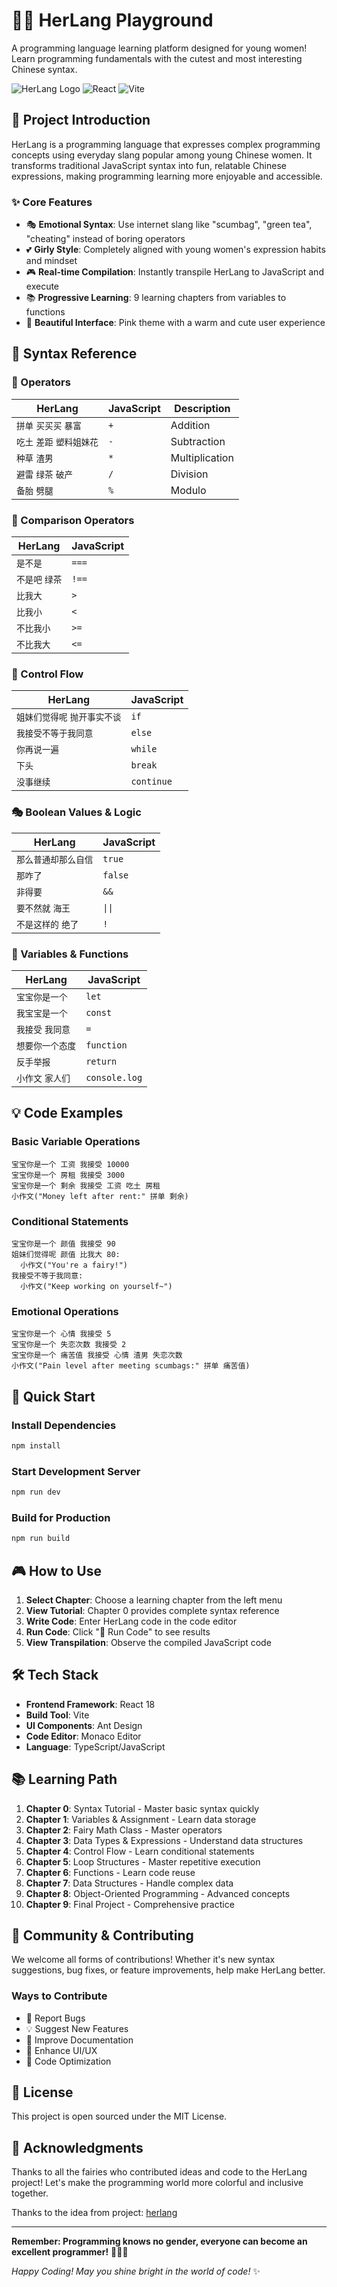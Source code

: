 # 🧚‍♀️ HerLang Playground

A programming language learning platform designed for young women! Learn programming fundamentals with the cutest and most interesting Chinese syntax.

![HerLang Logo](https://img.shields.io/badge/HerLang-Fairy_Programming-ff69b4?style=for-the-badge)
![React](https://img.shields.io/badge/React-18.0.0-61DAFB?style=flat-square&logo=react)
![Vite](https://img.shields.io/badge/Vite-4.0.0-646CFF?style=flat-square&logo=vite)

## 📖 Project Introduction

HerLang is a programming language that expresses complex programming concepts using everyday slang popular among young Chinese women. It transforms traditional JavaScript syntax into fun, relatable Chinese expressions, making programming learning more enjoyable and accessible.

### ✨ Core Features

- 🎭 **Emotional Syntax**: Use internet slang like "scumbag", "green tea", "cheating" instead of boring operators
- 💕 **Girly Style**: Completely aligned with young women's expression habits and mindset
- 🎮 **Real-time Compilation**: Instantly transpile HerLang to JavaScript and execute
- 📚 **Progressive Learning**: 9 learning chapters from variables to functions
- 🎨 **Beautiful Interface**: Pink theme with a warm and cute user experience

## 📝 Syntax Reference

### 🔢 Operators

| HerLang                    | JavaScript | Description    |
| -------------------------- | ---------- | -------------- |
| `拼单` `买买买` `暴富`     | `+`        | Addition       |
| `吃土` `差距` `塑料姐妹花` | `-`        | Subtraction    |
| `种草` `渣男`              | `*`        | Multiplication |
| `避雷` `绿茶` `破产`       | `/`        | Division       |
| `备胎` `劈腿`              | `%`        | Modulo         |

### 🤔 Comparison Operators

| HerLang         | JavaScript |
| --------------- | ---------- |
| `是不是`        | `===`      |
| `不是吧` `绿茶` | `!==`      |
| `比我大`        | `>`        |
| `比我小`        | `<`        |
| `不比我小`      | `>=`       |
| `不比我大`      | `<=`       |

### 🎯 Control Flow

| HerLang                       | JavaScript |
| ----------------------------- | ---------- |
| `姐妹们觉得呢` `抛开事实不谈` | `if`       |
| `我接受不等于我同意`          | `else`     |
| `你再说一遍`                  | `while`    |
| `下头`                        | `break`    |
| `没事继续`                    | `continue` |

### 🎭 Boolean Values & Logic

| HerLang              | JavaScript |
| -------------------- | ---------- |
| `那么普通却那么自信` | `true`     |
| `那咋了`             | `false`    |
| `非得要`             | `&&`       |
| `要不然就` `海王`    | `\|\|`     |
| `不是这样的` `绝了`  | `!`        |

### 📝 Variables & Functions

| HerLang           | JavaScript    |
| ----------------- | ------------- |
| `宝宝你是一个`    | `let`         |
| `我宝宝是一个`    | `const`       |
| `我接受` `我同意` | `=`           |
| `想要你一个态度`  | `function`    |
| `反手举报`        | `return`      |
| `小作文` `家人们` | `console.log` |

## 💡 Code Examples

### Basic Variable Operations

```herlang
宝宝你是一个 工资 我接受 10000
宝宝你是一个 房租 我接受 3000
宝宝你是一个 剩余 我接受 工资 吃土 房租
小作文("Money left after rent:" 拼单 剩余)
```

### Conditional Statements

```herlang
宝宝你是一个 颜值 我接受 90
姐妹们觉得呢 颜值 比我大 80:
  小作文("You're a fairy!")
我接受不等于我同意:
  小作文("Keep working on yourself~")
```

### Emotional Operations

```herlang
宝宝你是一个 心情 我接受 5
宝宝你是一个 失恋次数 我接受 2
宝宝你是一个 痛苦值 我接受 心情 渣男 失恋次数
小作文("Pain level after meeting scumbags:" 拼单 痛苦值)
```

## 🚀 Quick Start

### Install Dependencies

```bash
npm install
```

### Start Development Server

```bash
npm run dev
```

### Build for Production

```bash
npm run build
```

## 🎮 How to Use

1. **Select Chapter**: Choose a learning chapter from the left menu
2. **View Tutorial**: Chapter 0 provides complete syntax reference
3. **Write Code**: Enter HerLang code in the code editor
4. **Run Code**: Click "🚀 Run Code" to see results
5. **View Transpilation**: Observe the compiled JavaScript code

## 🛠️ Tech Stack

- **Frontend Framework**: React 18
- **Build Tool**: Vite
- **UI Components**: Ant Design
- **Code Editor**: Monaco Editor
- **Language**: TypeScript/JavaScript

## 📚 Learning Path

1. **Chapter 0**: Syntax Tutorial - Master basic syntax quickly
2. **Chapter 1**: Variables & Assignment - Learn data storage
3. **Chapter 2**: Fairy Math Class - Master operators
4. **Chapter 3**: Data Types & Expressions - Understand data structures
5. **Chapter 4**: Control Flow - Learn conditional statements
6. **Chapter 5**: Loop Structures - Master repetitive execution
7. **Chapter 6**: Functions - Learn code reuse
8. **Chapter 7**: Data Structures - Handle complex data
9. **Chapter 8**: Object-Oriented Programming - Advanced concepts
10. **Chapter 9**: Final Project - Comprehensive practice

## 🌈 Community & Contributing

We welcome all forms of contributions! Whether it's new syntax suggestions, bug fixes, or feature improvements, help make HerLang better.

### Ways to Contribute

- 🐛 Report Bugs
- 💡 Suggest New Features
- 📖 Improve Documentation
- 🎨 Enhance UI/UX
- 🔧 Code Optimization

## 📄 License

This project is open sourced under the MIT License.

## 💖 Acknowledgments

Thanks to all the fairies who contributed ideas and code to the HerLang project! Let's make the programming world more colorful and inclusive together.

Thanks to the idea from project: [herlang](https://github.com/justjavac/herlang)

---

**Remember: Programming knows no gender, everyone can become an excellent programmer!** 🧚‍♀️✨

_Happy Coding! May you shine bright in the world of code!_ ✨
